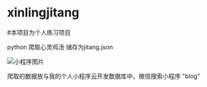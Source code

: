 # xinlingjitang


#本项目为个人练习项目

python 爬取心灵鸡汤 储存为jitang.json

[小程序图片]:(logo.png)

![小程序图片]

爬取的数据放与我的个人小程序云开发数据库中，微信搜索小程序 "blog" 








